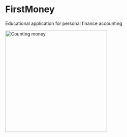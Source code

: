 # FirstMoney
Educational application for personal finance accounting

<img width="320" alt="Counting money" src="https://user-images.githubusercontent.com/74114011/165505715-f3953735-0653-48c7-9fa7-0666d8a25961.png">
